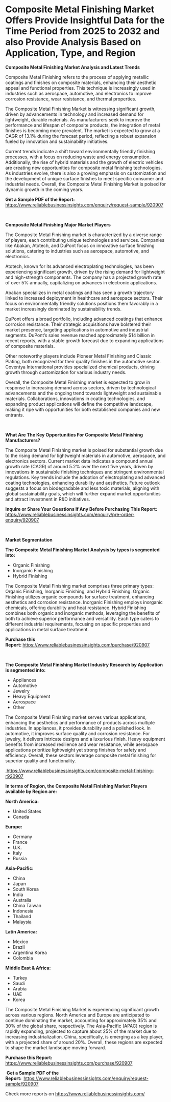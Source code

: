 <p><h1>Composite Metal Finishing Market Offers Provide Insightful Data for the Time Period from 2025 to 2032 and also Provide Analysis Based on Application, Type, and Region</h1></p><p><strong>Composite Metal Finishing Market Analysis and Latest Trends</strong></p>
<p><p>Composite Metal Finishing refers to the process of applying metallic coatings and finishes on composite materials, enhancing their aesthetic appeal and functional properties. This technique is increasingly used in industries such as aerospace, automotive, and electronics to improve corrosion resistance, wear resistance, and thermal properties.</p><p>The Composite Metal Finishing Market is witnessing significant growth, driven by advancements in technology and increased demand for lightweight, durable materials. As manufacturers seek to improve the performance and lifespan of composite products, the integration of metal finishes is becoming more prevalent. The market is expected to grow at a CAGR of 13.1% during the forecast period, reflecting a robust expansion fueled by innovation and sustainability initiatives.</p><p>Current trends indicate a shift toward environmentally friendly finishing processes, with a focus on reducing waste and energy consumption. Additionally, the rise of hybrid materials and the growth of electric vehicles are creating new opportunities for composite metal finishing technologies. As industries evolve, there is also a growing emphasis on customization and the development of unique surface finishes to meet specific consumer and industrial needs. Overall, the Composite Metal Finishing Market is poised for dynamic growth in the coming years.</p></p>
<p><strong>Get a Sample PDF of the Report:&nbsp;</strong> <a href="https://www.reliablebusinessinsights.com/enquiry/request-sample/920907?utm_campaign=3260&utm_medium=2&utm_source=Github&utm_content=ia&utm_term=07032025&utm_id=composite-metal-finishing">https://www.reliablebusinessinsights.com/enquiry/request-sample/920907</a></p>
<p>&nbsp;</p>
<p><strong>Composite Metal Finishing Major Market Players</strong></p>
<p><p>The Composite Metal Finishing market is characterized by a diverse range of players, each contributing unique technologies and services. Companies like Abakan, Atotech, and DuPont focus on innovative surface finishing solutions, catering to industries such as aerospace, automotive, and electronics. </p><p>Atotech, known for its advanced electroplating technologies, has been experiencing significant growth, driven by the rising demand for lightweight and high-strength components. The company has a projected growth rate of over 5% annually, capitalizing on advances in electronic applications.</p><p>Abakan specializes in metal coatings and has seen a growth trajectory linked to increased deployment in healthcare and aerospace sectors. Their focus on environmentally friendly solutions positions them favorably in a market increasingly dominated by sustainability trends.</p><p>DuPont offers a broad portfolio, including advanced coatings that enhance corrosion resistance. Their strategic acquisitions have bolstered their market presence, targeting applications in automotive and industrial segments. DuPont’s sales revenue reached approximately $14 billion in recent reports, with a stable growth forecast due to expanding applications of composite materials.</p><p>Other noteworthy players include Pioneer Metal Finishing and Classic Plating, both recognized for their quality finishes in the automotive sector. Coventya International provides specialized chemical products, driving growth through customization for various industry needs.</p><p>Overall, the Composite Metal Finishing market is expected to grow in response to increasing demand across sectors, driven by technological advancements and the ongoing trend towards lightweight and sustainable materials. Collaborations, innovations in coating technologies, and expanding product applications will define the competitive landscape, making it ripe with opportunities for both established companies and new entrants.</p></p>
<p>&nbsp;</p>
<p><strong>What Are The Key Opportunities For Composite Metal Finishing Manufacturers?</strong></p>
<p><p>The Composite Metal Finishing market is poised for substantial growth due to the rising demand for lightweight materials in automotive, aerospace, and electronics sectors. Current market data indicates a compound annual growth rate (CAGR) of around 5.2% over the next five years, driven by innovations in sustainable finishing techniques and stringent environmental regulations. Key trends include the adoption of electroplating and advanced coating technologies, enhancing durability and aesthetics. Future outlook suggests a focus on biodegradable and less toxic materials, aligning with global sustainability goals, which will further expand market opportunities and attract investment in R&D initiatives.</p></p>
<p><strong>Inquire or Share Your Questions If Any Before Purchasing This Report:</strong> <a href="https://www.reliablebusinessinsights.com/enquiry/pre-order-enquiry/920907?utm_campaign=3260&utm_medium=2&utm_source=Github&utm_content=ia&utm_term=07032025&utm_id=composite-metal-finishing">https://www.reliablebusinessinsights.com/enquiry/pre-order-enquiry/920907</a></p>
<p>&nbsp;</p>
<p><strong>Market Segmentation</strong></p>
<p><strong>The Composite Metal Finishing Market Analysis by types is segmented into:</strong></p>
<p><ul><li>Organic Finishing</li><li>Inorganic Finishing</li><li>Hybrid Finishing</li></ul></p>
<p><p>The Composite Metal Finishing market comprises three primary types: Organic Finishing, Inorganic Finishing, and Hybrid Finishing. Organic Finishing utilizes organic compounds for surface treatment, enhancing aesthetics and corrosion resistance. Inorganic Finishing employs inorganic chemicals, offering durability and heat resistance. Hybrid Finishing combines both organic and inorganic methods, leveraging the benefits of both to achieve superior performance and versatility. Each type caters to different industrial requirements, focusing on specific properties and applications in metal surface treatment.</p></p>
<p><strong>Purchase this Report:&nbsp;</strong><a href="https://www.reliablebusinessinsights.com/purchase/920907?utm_campaign=3260&utm_medium=2&utm_source=Github&utm_content=ia&utm_term=07032025&utm_id=composite-metal-finishing">https://www.reliablebusinessinsights.com/purchase/920907</a></p>
<p>&nbsp;</p>
<p><strong>The Composite Metal Finishing Market Industry Research by Application is segmented into:</strong></p>
<p><ul><li>Appliances</li><li>Automotive</li><li>Jewelry</li><li>Heavy Equipment</li><li>Aerospace</li><li>Other</li></ul></p>
<p><p>The Composite Metal Finishing market serves various applications, enhancing the aesthetics and performance of products across multiple industries. In appliances, it provides durability and a polished look. In automotive, it improves surface quality and corrosion resistance. For jewelry, it delivers intricate designs and a luxurious finish. Heavy equipment benefits from increased resilience and wear resistance, while aerospace applications prioritize lightweight yet strong finishes for safety and efficiency. Overall, these sectors leverage composite metal finishing for superior quality and functionality.</p></p>
<p><a href="https://www.reliablebusinessinsights.com/composite-metal-finishing-r920907?utm_campaign=3260&utm_medium=2&utm_source=Github&utm_content=ia&utm_term=07032025&utm_id=composite-metal-finishing">&nbsp;https://www.reliablebusinessinsights.com/composite-metal-finishing-r920907</a></p>
<p><strong>In terms of Region, the Composite Metal Finishing Market Players available by Region are:</strong></p>
<p>
    <p> <strong> North America: </strong>
        <ul>
            <li>United States</li>
            <li>Canada</li>
        </ul>
        </p> 
    <p> <strong> Europe: </strong>
        <ul>
            <li>Germany</li>
            <li>France</li>
            <li>U.K.</li>
            <li>Italy</li>
            <li>Russia</li>
        </ul>
        </p> 
    <p> <strong> Asia-Pacific: </strong>
        <ul>
            <li>China</li>
            <li>Japan</li>
            <li>South Korea</li>
            <li>India</li>
            <li>Australia</li>
            <li>China Taiwan</li>
            <li>Indonesia</li>
            <li>Thailand</li>
            <li>Malaysia</li>
        </ul>
        </p> 
    <p> <strong> Latin America: </strong>
        <ul>
            <li>Mexico</li>
            <li>Brazil</li>
            <li>Argentina Korea</li>
            <li>Colombia</li>
        </ul>
        </p> 
    <p> <strong> Middle East & Africa: </strong>
        <ul>
            <li>Turkey</li>
            <li>Saudi</li>
            <li>Arabia</li>
            <li>UAE</li>
            <li>Korea</li>
        </ul>
    </p>
    </p>
<p><p>The Composite Metal Finishing Market is experiencing significant growth across various regions. North America and Europe are anticipated to continue dominating the market, accounting for approximately 35% and 30% of the global share, respectively. The Asia-Pacific (APAC) region is rapidly expanding, projected to capture about 25% of the market due to increasing industrialization. China, specifically, is emerging as a key player, with a projected share of around 20%. Overall, these regions are expected to shape the market landscape moving forward.</p></p>
<p><strong>Purchase this Report: </strong><a href="https://www.reliablebusinessinsights.com/purchase/920907?utm_campaign=3260&utm_medium=2&utm_source=Github&utm_content=ia&utm_term=07032025&utm_id=composite-metal-finishing">https://www.reliablebusinessinsights.com/purchase/920907</a></p>
<p>&nbsp;<strong>Get a Sample PDF of the Report:&nbsp;&nbsp;</strong><a href="https://www.reliablebusinessinsights.com/enquiry/request-sample/920907?utm_campaign=3260&utm_medium=2&utm_source=Github&utm_content=ia&utm_term=07032025&utm_id=composite-metal-finishing">https://www.reliablebusinessinsights.com/enquiry/request-sample/920907</a></p>
<p><strong></strong></p>
<p>Check more reports on <a href="https://www.reliablebusinessinsights.com/?utm_campaign=3260&utm_medium=2&utm_source=Github&utm_content=ia&utm_term=07032025&utm_id=composite-metal-finishing">https://www.reliablebusinessinsights.com/</a></p>